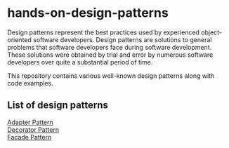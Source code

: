# hands-on-design-patterns
Design patterns represent the best practices used by experienced object-oriented software developers. Design patterns are solutions to general problems that software developers face during software development. These solutions were obtained by trial and error by numerous software developers over quite a substantial period of time.

This repository contains various well-known design patterns along with code examples.

## List of design patterns
[Adapter Pattern](https://github.com/beyond88/hands-on-design-patterns/tree/main/adapter-pattern)<br>
[Decorator Pattern](https://github.com/beyond88/hands-on-design-patterns/tree/main/decorator-pattern)<br>
[Facade Pattern](https://github.com/beyond88/hands-on-design-patterns/tree/main/facade-pattern)
